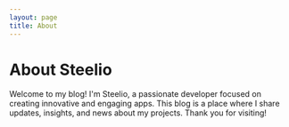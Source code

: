 ```yaml
---
layout: page
title: About
---
```


# About Steelio

Welcome to my blog! I'm Steelio, a passionate developer focused on creating innovative and engaging apps. This blog is a place where I share updates, insights, and news about my projects. Thank you for visiting!

